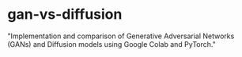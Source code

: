# gan-vs-diffusion
"Implementation and comparison of Generative Adversarial Networks (GANs) and Diffusion models using Google Colab and PyTorch."
